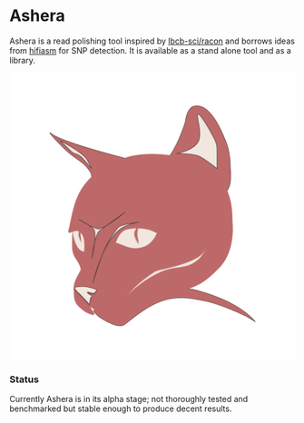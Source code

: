 # Ashera

Ashera is a read polishing tool inspired by [lbcb-sci/racon](https://github.com/lbcb-sci/racon) and borrows ideas from [hifiasm](https://github.com/chhylp123/hifiasm) for SNP detection. It is available as a stand alone tool and as a library.

![logo](misc/ashera_1.1_transparent.png)

### Status
Currently Ashera is in its alpha stage; not thoroughly tested and benchmarked but stable enough to produce decent results. 

